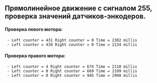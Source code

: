 ## Прямолинейное движение с сигналом 255, проверка значений датчиков-энкодеров.
#### Проверка левого мотора:
     - Left counter = 431 Right counter = 0 Time = 2302 millis
     - Left counter = 438 Right counter = 0 Time = 2134 millis
#### Проверка правого мотора:
     - Left counter = 4 Right counter = 674 Time = 2110 millis
     - Left counter = 0 Right counter = 669 Time = 2199 millis
     - Left counter = 0 Right counter = 945 Time = 2998 millis
